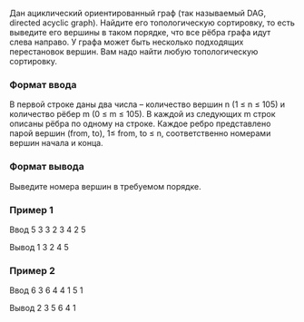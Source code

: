 Дан ациклический ориентированный граф (так называемый DAG, directed acyclic graph). Найдите его топологическую сортировку, то есть выведите его вершины в таком порядке, что все рёбра графа идут слева направо. У графа может быть несколько подходящих перестановок вершин. Вам надо найти любую топологическую сортировку.

### Формат ввода
В первой строке даны два числа – количество вершин n (1 ≤ n ≤ 105) и количество рёбер m (0 ≤ m ≤ 105). В каждой из следующих m строк описаны рёбра по одному на строке. Каждое ребро представлено парой вершин (from, to), 1≤ from, to ≤ n, соответственно номерами вершин начала и конца.

### Формат вывода
Выведите номера вершин в требуемом порядке.

### Пример 1
Ввод
5 3
3 2
3 4
2 5

Вывод
1 3 2 4 5

### Пример 2
Ввод
6 3
6 4
4 1
5 1

Вывод
2 3 5 6 4 1